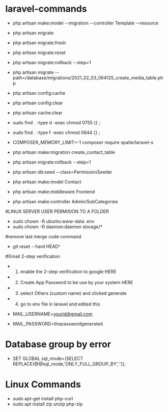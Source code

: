 # laravel-commands

- php artisan make:model --migration --controller Template --resource

- php artisan migrate
- php artisan migrate:fresh
- php artisan migrate:reset
- php artisan migrate:rollback --step=1
- php artisan migrate --path=/database/migrations/2021_02_03_064125_create_media_table.php

- php artisan config:cache
- php artisan config:clear
- php artisan cache:clear


- sudo find . -type d -exec chmod 0755 {} \;
- sudo find . -type f -exec chmod 0644 {} \;
- COMPOSER_MEMORY_LIMIT=-1 composer require spatie/laravel-s
- php artisan make:migration create_contact_table
- php artisan migrate:rollback --step=1
- php artisan db:seed --class=PermissionSeeder
- php artisan make:model Contact
- php artisan make:middleware Frontend
- php artisan make:controller Admin/SubCategories


#LINUX SERVER USER PERMISION TO A FOLDER
- sudo chown -R ubuntu:www-data .env
- sudo chown -R daemon:daemon storage/*


#remove last merge code command
- git reset --hard HEAD^

#Gmail 2-step verification

- 1. enable the 2-step verification to google HERE

- 2. Create App Password to be use by your system HERE

- 3. select Others (custom name) and clicked generate

- 4. go to env file in laravel and edited this

- MAIL_USERNAME=yourid@gmail.com

- MAIL_PASSWORD=thepasswordgenerated

# Database group by error
- SET GLOBAL sql_mode=(SELECT REPLACE(@@sql_mode,'ONLY_FULL_GROUP_BY',''));

# Linux Commands
- sudo apt-get install php-curl
- sudo apt install zip unzip php-zip


